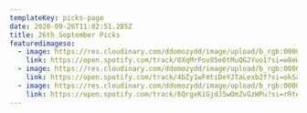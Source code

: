 ```yaml
---
templateKey: picks-page
date: 2020-09-26T11:02:51.285Z
title: 26th September Picks
featuredimageso:
  - image: https://res.cloudinary.com/ddomozydd/image/upload/b_rgb:000000,e_gradient_fade:20,y_-0.5/v1601116142/WuMang800_bbohdx.jpg
    link: https://open.spotify.com/track/0XqMrFov85e6tMuQG2Yuo1?si=w8eWM1ZpSnudRTlugquYnQ
  - image: https://res.cloudinary.com/ddomozydd/image/upload/b_rgb:000000,e_gradient_fade:20,y_-0.5/v1601116226/TheAnalogGirl800_v8p40e.jpg
    link: https://open.spotify.com/track/4bZy1wFmtiDeYJTaLexb2f?si=okSaYMC7RZukJvc097gitA
  - image: https://res.cloudinary.com/ddomozydd/image/upload/b_rgb:000000,e_gradient_fade:20,y_-0.5/v1601116507/ActionBronson800_vwwx4a.jpg
    link: https://open.spotify.com/track/6QrgxKiGjdJ5wOmZvGzWPu?si=rRteYzeIRfebHt8omUnLCw
---
```

